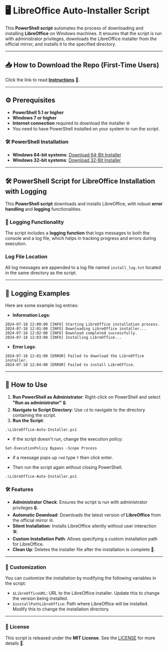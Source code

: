 # 🖥️ LibreOffice Auto-Installer Script

This **PowerShell script** automates the process of downloading and installing **LibreOffice** on Windows machines. It ensures that the script is run with administrator privileges, downloads the LibreOffice installer from the official mirror, and installs it to the specified directory.

---

## 📥 How to Download the Repo (First-Time Users)

Click the link to read [**Instructions**](https://www.gitprojects.fnbubbles420.org/how-to-download-repos) 📄.

---

## ⚙️ Prerequisites

- **PowerShell 5.1 or higher**
- **Windows 7 or higher**
- **Internet connection** required to download the installer 🌐
- You need to have PowerShell installed on your system to run the script.

### 🛠️ PowerShell Installation

- **Windows 64-bit systems**: [Download 64-Bit Installer](https://github.com/PowerShell/PowerShell/releases/download/v7.4.5/PowerShell-7.4.5-win-x64.msi)
- **Windows 32-bit systems**: [Download 32-Bit Installer](https://github.com/PowerShell/PowerShell/releases/download/v7.4.5/PowerShell-7.4.5-win-x86.msi)

---

## 🛠️ PowerShell Script for LibreOffice Installation with Logging

This **PowerShell script** downloads and installs LibreOffice, with robust **error handling** and **logging** functionalities.

### 📝 Logging Functionality

The script includes a **logging function** that logs messages to both the console and a log file, which helps in tracking progress and errors during execution.

### Log File Location

All log messages are appended to a log file named `install_log.txt` located in the same directory as the script.

---

## 🔧 Logging Examples

Here are some example log entries:

- **Information Logs**:

```
2024-07-18 12:00:00 [INFO] Starting LibreOffice installation process. 
2024-07-18 12:01:00 [INFO] Downloading LibreOffice installer... 
2024-07-18 12:02:00 [INFO] Download completed successfully. 
2024-07-18 12:03:00 [INFO] Installing LibreOffice...
```
- **Error Logs**:
```
2024-07-18 12:01:00 [ERROR] Failed to download the LibreOffice installer. 
2024-07-18 12:04:00 [ERROR] Failed to install LibreOffice.
```

---

## 🚀 How to Use

1. **Run PowerShell as Administrator**: Right-click on PowerShell and select **"Run as administrator"** 🔒.
2. **Navigate to Script Directory**: Use `cd` to navigate to the directory containing the script.
3. **Run the Script**:
 ```
 .\LibreOffice-Auto-Installer.ps1
 ```
- If the script doesn't run, change the execution policy:
```
Set-ExecutionPolicy Bypass -Scope Process
```
- if a message pops up `red` type `Y` then click enter.

- Then run the script again without closing PowerShell.
 ```
 .\LibreOffice-Auto-Installer.ps1
 ```

### 🛠️ Features

- **Administrator Check**: Ensures the script is run with administrator privileges 🔒.
- **Automatic Download**: Downloads the latest version of **LibreOffice** from the official mirror 🌐.
- **Silent Installation**: Installs LibreOffice silently without user interaction 🛠️.
- **Custom Installation Path**: Allows specifying a custom installation path for LibreOffice.
- **Clean Up**: Deletes the installer file after the installation is complete 🧹.

---

### 📝 Customization

You can customize the installation by modifying the following variables in the script:

- `$LibreOfficeURL`: URL to the LibreOffice installer. Update this to change the version being installed.
- `$installPathLibreOffice`: Path where LibreOffice will be installed. Modify this to change the installation directory.

---

### 📜 License

This script is released under the **MIT License**. See the [LICENSE](https://github.com/KernFerm/libre-office/blob/main/LICENSE) for more details 📄.
